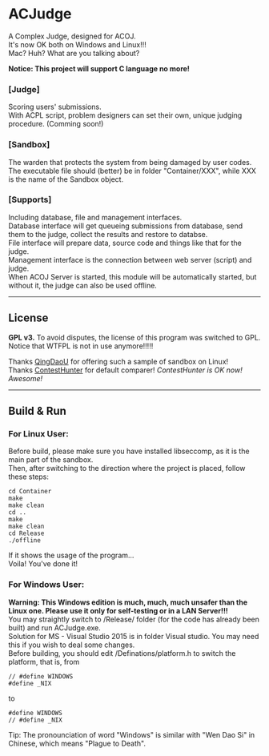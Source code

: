 # ACJudge
A Complex Judge, designed for ACOJ.  
It's now OK both on Windows and Linux!!!  
Mac? Huh? What are you talking about?
  
**Notice: This project will support C language no more!**

### [Judge]
Scoring users' submissions.  
With ACPL script, problem designers can set their own, unique judging procedure. (Comming soon!)

### [Sandbox]
The warden that protects the system from being damaged by user codes.  
The executable file should (better) be in folder "Container/XXX", while XXX is the name of the Sandbox object.

### [Supports]
Including database, file and management interfaces.  
Database interface will get queueing submissions from database, send them to the judge, collect the results and restore to databse.  
File interface will prepare data, source code and things like that for the judge.  
Management interface is the connection between web server (script) and judge.  
When ACOJ Server is started, this module will be automatically started, but without it, the judge can also be used offline.
  
  
-----------------------

## License

**GPL v3.**
To avoid disputes, the license of this program was switched to GPL.  
Notice that WTFPL is not in use anymore!!!!!  
  
Thanks [QingDaoU](https://github.com/QingdaoU/Judger) for offering such a sample of sandbox on Linux!  
Thanks [ContestHunter](https://contesthunter.org) for default comparer!
*ContestHunter is OK now! Awesome!*
  
-----------------------

## Build & Run

### For Linux User:

Before build, please make sure you have installed libseccomp, as it is the main part of the sandbox.  
Then, after switching to the direction where the project is placed, follow these steps:
  
    cd Container
    make
    make clean
    cd ..
    make
    make clean
    cd Release
    ./offline
  
If it shows the usage of the program...  
Voila! You've done it!  

### For Windows User:

**Warning: This Windows edition is much, much, much unsafer than the Linux one. Please use it only for self-testing or in a LAN Server!!!**  
You may straightly switch to /Release/ folder (for the code has already been built) and run ACJudge.exe.  
Solution for MS - Visual Studio 2015 is in folder Visual studio. You may need this if you wish to deal some changes.  
Before building, you should edit /Definations/platform.h to switch the platform, that is, from
    
    // #define WINDOWS
    #define _NIX

to

    #define WINDOWS
    // #define _NIX 

Tip: The pronounciation of word "Windows" is similar with "Wen Dao Si" in Chinese, which means "Plague to Death".   
